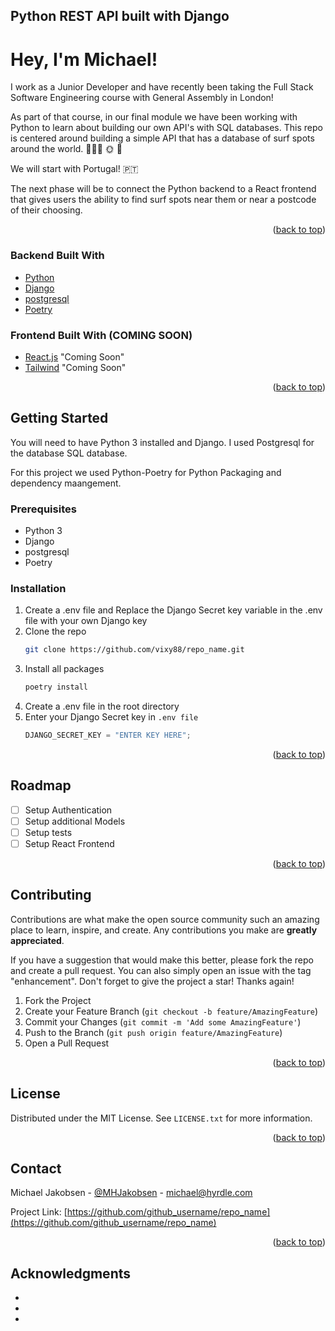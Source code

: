 <!-- ABOUT THE PROJECT -->

## Python REST API built with Django

# Hey, I'm Michael!

I work as a Junior Developer and have recently been taking the Full Stack Software Engineering course with General Assembly in London!

As part of that course, in our final module we have been working with Python to learn about building our own API's with SQL databases. This repo is centered around building a simple API that has a database of surf spots around the world. 🏄🏽‍♂️ 🌞 🌊

We will start with Portugal! 🇵🇹

The next phase will be to connect the Python backend to a React frontend that gives users the ability to find surf spots near them or near a postcode of their choosing.

<p align="right">(<a href="#top">back to top</a>)</p>

### Backend Built With

- [Python](https://www.python.org/)
- [Django](https://www.djangoproject.com/)
- [postgresql](https://www.postgresql.org/)
- [Poetry](https://jquery.com)

### Frontend Built With (COMING SOON)

- [React.js](https://reactjs.org/) "Coming Soon"
- [Tailwind](https://getbootstrap.com) "Coming Soon"

<p align="right">(<a href="#top">back to top</a>)</p>

<!-- GETTING STARTED -->

## Getting Started

You will need to have Python 3 installed and Django. I used Postgresql for the database SQL database.

For this project we used Python-Poetry for Python Packaging and dependency maangement.

### Prerequisites

- Python 3
- Django
- postgresql
- Poetry

### Installation

1. Create a .env file and Replace the Django Secret key variable in the .env file with your own Django key
2. Clone the repo
   ```sh
   git clone https://github.com/vixy88/repo_name.git
   ```
3. Install all packages
   ```sh
   poetry install
   ```
4. Create a .env file in the root directory
5. Enter your Django Secret key in `.env file`
   ```js
   DJANGO_SECRET_KEY = "ENTER KEY HERE";
   ```

<p align="right">(<a href="#top">back to top</a>)</p>

<!-- USAGE EXAMPLES -->

<!-- ## Usage

Use this space to show useful examples of how a project can be used. Additional screenshots, code examples and demos work well in this space. You may also link to more resources.

_For more examples, please refer to the [Documentation](https://example.com)_

<p align="right">(<a href="#top">back to top</a>)</p> -->

<!-- ROADMAP -->

## Roadmap

- [ ] Setup Authentication
- [ ] Setup additional Models
- [ ] Setup tests
- [ ] Setup React Frontend

<!-- See the [open issues](https://github.com/github_username/repo_name/issues) for a full list of proposed features (and known issues). -->

<p align="right">(<a href="#top">back to top</a>)</p>

<!-- CONTRIBUTING -->

## Contributing

Contributions are what make the open source community such an amazing place to learn, inspire, and create. Any contributions you make are **greatly appreciated**.

If you have a suggestion that would make this better, please fork the repo and create a pull request. You can also simply open an issue with the tag "enhancement".
Don't forget to give the project a star! Thanks again!

1. Fork the Project
2. Create your Feature Branch (`git checkout -b feature/AmazingFeature`)
3. Commit your Changes (`git commit -m 'Add some AmazingFeature'`)
4. Push to the Branch (`git push origin feature/AmazingFeature`)
5. Open a Pull Request

<p align="right">(<a href="#top">back to top</a>)</p>

<!-- LICENSE -->

## License

Distributed under the MIT License. See `LICENSE.txt` for more information.

<p align="right">(<a href="#top">back to top</a>)</p>

<!-- CONTACT -->

## Contact

Michael Jakobsen - [@MHJakobsen](https://twitter.com/MHJakobsen) - michael@hyrdle.com

Project Link: [https://github.com/github_username/repo_name](https://github.com/github_username/repo_name)

<p align="right">(<a href="#top">back to top</a>)</p>

<!-- ACKNOWLEDGMENTS -->

## Acknowledgments

- []()
- []()
- []()
